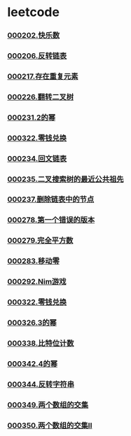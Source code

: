 # leetcode


### [](https://github.com/vjudge/leetcode/tree/master/000201-000400/)
### [000202.快乐数](https://github.com/vjudge/leetcode/tree/master/000201-000400/000202.快乐数)
### [](https://github.com/vjudge/leetcode/tree/master/000201-000400/)
### [000206.反转链表](https://github.com/vjudge/leetcode/tree/master/000201-000400/000206.反转链表)
### [](https://github.com/vjudge/leetcode/tree/master/000201-000400/)
### [000217.存在重复元素](https://github.com/vjudge/leetcode/tree/master/000201-000400/000217.存在重复元素)
### [](https://github.com/vjudge/leetcode/tree/master/000201-000400/)
### [000226.翻转二叉树](https://github.com/vjudge/leetcode/tree/master/000201-000400/000226.翻转二叉树)
### [](https://github.com/vjudge/leetcode/tree/master/000201-000400/)
### [000231.2的幂](https://github.com/vjudge/leetcode/tree/master/000201-000400/000231.2的幂)
### [000322.零钱兑换](https://github.com/vjudge/leetcode/tree/master/000201-000400/000322.零钱兑换)
### [](https://github.com/vjudge/leetcode/tree/master/000201-000400/)
### [000234.回文链表](https://github.com/vjudge/leetcode/tree/master/000201-000400/000234.回文链表)
### [000235.二叉搜索树的最近公共祖先](https://github.com/vjudge/leetcode/tree/master/000201-000400/000235.二叉搜索树的最近公共祖先)
### [](https://github.com/vjudge/leetcode/tree/master/000201-000400/)
### [000237.删除链表中的节点](https://github.com/vjudge/leetcode/tree/master/000201-000400/000237.删除链表中的节点)
### [](https://github.com/vjudge/leetcode/tree/master/000201-000400/)
### [000278.第一个错误的版本](https://github.com/vjudge/leetcode/tree/master/000201-000400/000278.第一个错误的版本)
### [000279.完全平方数](https://github.com/vjudge/leetcode/tree/master/000201-000400/000279.完全平方数)
### [](https://github.com/vjudge/leetcode/tree/master/000201-000400/)
### [000283.移动零](https://github.com/vjudge/leetcode/tree/master/000201-000400/000283.移动零)
### [](https://github.com/vjudge/leetcode/tree/master/000201-000400/)
### [000292.Nim游戏](https://github.com/vjudge/leetcode/tree/master/000201-000400/000292.Nim游戏)
### [](https://github.com/vjudge/leetcode/tree/master/000201-000400/)
### [000322.零钱兑换](https://github.com/vjudge/leetcode/tree/master/000201-000400/000322.零钱兑换)
### [](https://github.com/vjudge/leetcode/tree/master/000201-000400/)
### [](https://github.com/vjudge/leetcode/tree/master/000201-000400/)
### [](https://github.com/vjudge/leetcode/tree/master/000201-000400/)
### [000326.3的幂](https://github.com/vjudge/leetcode/tree/master/000201-000400/000326.3的幂)
### [](https://github.com/vjudge/leetcode/tree/master/000201-000400/)
### [](https://github.com/vjudge/leetcode/tree/master/000201-000400/)
### [000338.比特位计数](https://github.com/vjudge/leetcode/tree/master/000201-000400/000338.比特位计数)
### [](https://github.com/vjudge/leetcode/tree/master/000201-000400/)
### [000342.4的幂](https://github.com/vjudge/leetcode/tree/master/000201-000400/000342.4的幂)
### [](https://github.com/vjudge/leetcode/tree/master/000201-000400/)
### [000344.反转字符串](https://github.com/vjudge/leetcode/tree/master/000201-000400/000344.反转字符串)
### [](https://github.com/vjudge/leetcode/tree/master/000201-000400/)
### [000349.两个数组的交集](https://github.com/vjudge/leetcode/tree/master/000201-000400/000349.两个数组的交集)
### [000350.两个数组的交集II](https://github.com/vjudge/leetcode/tree/master/000201-000400/000350.两个数组的交集II)
### [](https://github.com/vjudge/leetcode/tree/master/000201-000400/)
